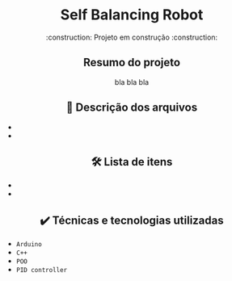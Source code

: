 <style>
h1,h2 {
    text-align: center;
} 
</style>
<h1> Self Balancing Robot </h1>
<p align="center"> 
    :construction:  Projeto em construção  :construction:
</p>

<h2 align="center">  Resumo do projeto </h2>
<p align="center"> bla bla bla </p>

<h2 align="center">  📁 Descrição dos arquivos </h2>
<ul align="center">
	<li> </li>
	<li> </li>
</ul>

<h2 align="center">  🛠️ Lista de itens </h2>
<ul align="center">
	<li> </li>
	<li> </li>
</ul>

<h2 align="center">  ✔️ Técnicas e tecnologias utilizadas </h2>

- ``Arduino``
- ``C++``
- ``POO``
- ``PID controller``
